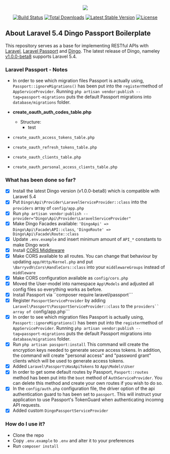 <p align="center"><img src="https://laravel.com/assets/img/components/logo-laravel.svg"></p>

<p align="center">
<a href="https://travis-ci.org/laravel/framework"><img src="https://travis-ci.org/laravel/framework.svg" alt="Build Status"></a>
<a href="https://packagist.org/packages/laravel/framework"><img src="https://poser.pugx.org/laravel/framework/d/total.svg" alt="Total Downloads"></a>
<a href="https://packagist.org/packages/laravel/framework"><img src="https://poser.pugx.org/laravel/framework/v/stable.svg" alt="Latest Stable Version"></a>
<a href="https://packagist.org/packages/laravel/framework"><img src="https://poser.pugx.org/laravel/framework/license.svg" alt="License"></a>
</p>

## About Laravel 5.4 Dingo Passport Boilerplate

This repository serves as a base for implementing RESTful APIs with <a href="https://github.com/laravel/framework">Laravel</a>, <a href="https://laravel.com/docs/5.4/passport">Laravel Passport</a> and <a href="https://github.com/dingo/api">Dingo</a>. The latest release of Dingo, nameley <a href="https://github.com/dingo/api/releases/tag/v1.0.0-beta8">v1.0.0-beta8</a> supports Laravel 5.4.

### Laravel Passport - Notes

* In order to see which migration files Passport is actually using, ```Passport::ignoreMigrations()``` has been put into the ```register```method of ```AppServiceProvider```. Running ```php artisan vendor:publish --tag=passport-migrations``` puts the default Passport migrations into ```database/migrations``` folder.
* **create_oauth_auth_codes_table.php**
	* Structure:
		* test

* ```create_oauth_access_tokens_table.php```
* ```create_oauth_refresh_tokens_table.php```
* ```create_oauth_clients_table.php```
* ```create_oauth_personal_access_clients_table.php```




### What has been done so far?

- [x] Install the latest Dingo version (v1.0.0-beta8) which is compatible with Laravel 5.4
- [x] Put ```Dingo\Api\Provider\LaravelServiceProvider::class``` into the ```providers``` array of ```config/app.php```
- [x] Run ```php artisan vendor:publish --provider="Dingo\Api\Provider\LaravelServiceProvider"```
- [x] Make Dingo Facades available: ```'DingoApi' => Dingo\Api\Facade\API::class```, ```'DingoRoute' => Dingo\Api\Facade\Route::class```
- [x] Update ```.env.example``` and insert minimum amount of ```API_*``` constants to make Dingo work
- [x] Install <a href="https://github.com/barryvdh/laravel-cors">CORS Middleware</a>
- [x] Make CORS available to all routes. You can change that behaviour by updating ```app/Http/Kernel.php``` and put ```\Barryvdh\Cors\HandleCors::class``` into your ```middlewareGroups``` instead of ```middleware```
- [x] Make CORS configuration available as ```config/cors.php```
- [x] Moved the User-model into namespace ```App\Models``` and adjusted all config files so everything works as before.
- [x] Install Passport via ``composer require laravel/passport```
- [x] Register ```PassportServiceProvider``` by adding ```Laravel\Passport\PassportServiceProvider::class``` to the ```providers`` array of ```config/app.php```
- [x] In order to see which migration files Passport is actually using, ```Passport::ignoreMigrations()``` has been put into the ```register```method of ```AppServiceProvider```. Running ```php artisan vendor:publish --tag=passport-migrations``` puts the default Passport migrations into ```database/migrations``` folder.
- [x] Run ```php artisan passport:install``` This command will create the encryption keys needed to generate secure access tokens. In addition, the command will create "personal access" and "password grant" clients which will be used to generate access tokens.
- [x] Added ```Laravel\Passport\HasApiTokens``` to ```App\Models\User```
- [x] In order to get some default routes by Passport, ```Pasport::routes``` method has been put into the ```boot``` method of ```AuthServiceProvider```. You can delete this method and create your own routes if you wish to do so.
- [x] In the ```config/auth.php``` configuration file, the driver option of the api authentication guard to has been set to ``passport``. This will instruct your application to use Passport's TokenGuard when authenticating incomng API requests.
- [x] Added custom ```DingoPassportServiceProvider```

### How do I use it?

- Clone the repo
- Copy ```.env.example``` to ```.env``` and alter it to your preferences
- Run ```composer install```